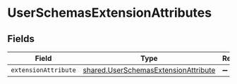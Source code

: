 # UserSchemasExtensionAttributes


## Fields

| Field                                                                                        | Type                                                                                         | Required                                                                                     | Description                                                                                  |
| -------------------------------------------------------------------------------------------- | -------------------------------------------------------------------------------------------- | -------------------------------------------------------------------------------------------- | -------------------------------------------------------------------------------------------- |
| `extensionAttribute`                                                                         | [shared.UserSchemasExtensionAttribute](../../models/shared/userschemasextensionattribute.md) | :heavy_minus_sign:                                                                           | N/A                                                                                          |